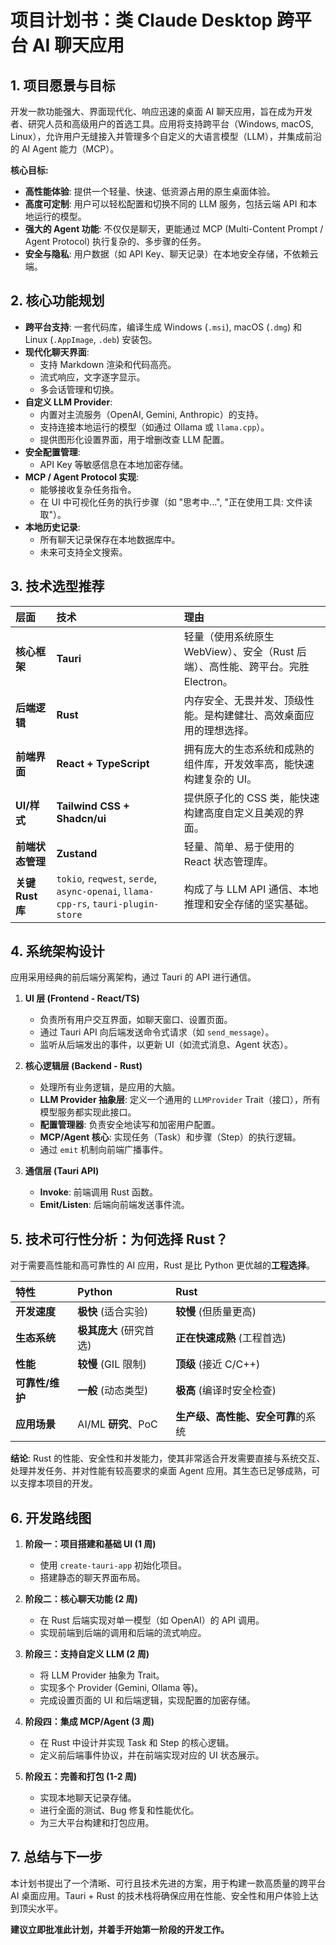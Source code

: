 # 项目计划书：类 Claude Desktop 跨平台 AI 聊天应用

## 1. 项目愿景与目标

开发一款功能强大、界面现代化、响应迅速的桌面 AI 聊天应用，旨在成为开发者、研究人员和高级用户的首选工具。应用将支持跨平台（Windows, macOS, Linux），允许用户无缝接入并管理多个自定义的大语言模型（LLM），并集成前沿的 AI Agent 能力（MCP）。

**核心目标:**

*   **高性能体验**: 提供一个轻量、快速、低资源占用的原生桌面体验。
*   **高度可定制**: 用户可以轻松配置和切换不同的 LLM 服务，包括云端 API 和本地运行的模型。
*   **强大的 Agent 功能**: 不仅仅是聊天，更能通过 MCP (Multi-Content Prompt / Agent Protocol) 执行复杂的、多步骤的任务。
*   **安全与隐私**: 用户数据（如 API Key、聊天记录）在本地安全存储，不依赖云端。

## 2. 核心功能规划

*   **跨平台支持**: 一套代码库，编译生成 Windows (`.msi`), macOS (`.dmg`) 和 Linux (`.AppImage`, `.deb`) 安装包。
*   **现代化聊天界面**:
    *   支持 Markdown 渲染和代码高亮。
    *   流式响应，文字逐字显示。
    *   多会话管理和切换。
*   **自定义 LLM Provider**:
    *   内置对主流服务（OpenAI, Gemini, Anthropic）的支持。
    *   支持连接本地运行的模型（如通过 Ollama 或 `llama.cpp`）。
    *   提供图形化设置界面，用于增删改查 LLM 配置。
*   **安全配置管理**:
    *   API Key 等敏感信息在本地加密存储。
*   **MCP / Agent Protocol 实现**:
    *   能够接收复杂任务指令。
    *   在 UI 中可视化任务的执行步骤（如 "思考中...", "正在使用工具: 文件读取"）。
*   **本地历史记录**:
    *   所有聊天记录保存在本地数据库中。
    *   未来可支持全文搜索。

## 3. 技术选型推荐

| 层面 | 技术 | 理由 |
| :--- | :--- | :--- |
| **核心框架** | **Tauri** | 轻量（使用系统原生 WebView）、安全（Rust 后端）、高性能、跨平台。完胜 Electron。 |
| **后端逻辑** | **Rust** | 内存安全、无畏并发、顶级性能。是构建健壮、高效桌面应用的理想选择。 |
| **前端界面** | **React + TypeScript** | 拥有庞大的生态系统和成熟的组件库，开发效率高，能快速构建复杂的 UI。 |
| **UI/样式** | **Tailwind CSS + Shadcn/ui** | 提供原子化的 CSS 类，能快速构建高度自定义且美观的界面。 |
| **前端状态管理** | **Zustand** | 轻量、简单、易于使用的 React 状态管理库。 |
| **关键 Rust 库** | `tokio`, `reqwest`, `serde`, `async-openai`, `llama-cpp-rs`, `tauri-plugin-store` | 构成了与 LLM API 通信、本地推理和安全存储的坚实基础。 |

## 4. 系统架构设计

应用采用经典的前后端分离架构，通过 Tauri 的 API 进行通信。

1.  **UI 层 (Frontend - React/TS)**
    *   负责所有用户交互界面，如聊天窗口、设置页面。
    *   通过 Tauri API 向后端发送命令式请求（如 `send_message`）。
    *   监听从后端发出的事件，以更新 UI（如流式消息、Agent 状态）。

2.  **核心逻辑层 (Backend - Rust)**
    *   处理所有业务逻辑，是应用的大脑。
    *   **LLM Provider 抽象层**: 定义一个通用的 `LLMProvider` Trait（接口），所有模型服务都实现此接口。
    *   **配置管理器**: 负责安全地读写和加密用户配置。
    *   **MCP/Agent 核心**: 实现任务（Task）和步骤（Step）的执行逻辑。
    *   通过 `emit` 机制向前端广播事件。

3.  **通信层 (Tauri API)**
    *   **Invoke**: 前端调用 Rust 函数。
    *   **Emit/Listen**: 后端向前端发送事件流。

## 5. 技术可行性分析：为何选择 Rust？

对于需要高性能和高可靠性的 AI 应用，Rust 是比 Python 更优越的**工程选择**。

| 特性 | Python | Rust |
| :--- | :--- | :--- |
| **开发速度** | **极快** (适合实验) | **较慢** (但质量更高) |
| **生态系统** | **极其庞大** (研究首选) | **正在快速成熟** (工程首选) |
| **性能** | **较慢** (GIL 限制) | **顶级** (接近 C/C++) |
| **可靠性/维护** | **一般** (动态类型) | **极高** (编译时安全检查) |
| **应用场景** | AI/ML **研究**、PoC | **生产级、高性能、安全可靠**的系统 |

**结论**: Rust 的性能、安全性和并发能力，使其非常适合开发需要直接与系统交互、处理并发任务、并对性能有较高要求的桌面 Agent 应用。其生态已足够成熟，可以支撑本项目的开发。

## 6. 开发路线图

1.  **阶段一：项目搭建和基础 UI (1 周)**
    *   使用 `create-tauri-app` 初始化项目。
    *   搭建静态的聊天界面布局。

2.  **阶段二：核心聊天功能 (2 周)**
    *   在 Rust 后端实现对单一模型（如 OpenAI）的 API 调用。
    *   实现前端到后端的调用和后端的流式响应。

3.  **阶段三：支持自定义 LLM (2 周)**
    *   将 LLM Provider 抽象为 Trait。
    *   实现多个 Provider (Gemini, Ollama 等)。
    *   完成设置页面的 UI 和后端逻辑，实现配置的加密存储。

4.  **阶段四：集成 MCP/Agent (3 周)**
    *   在 Rust 中设计并实现 Task 和 Step 的核心逻辑。
    *   定义前后端事件协议，并在前端实现对应的 UI 状态展示。

5.  **阶段五：完善和打包 (1-2 周)**
    *   实现本地聊天记录存储。
    *   进行全面的测试、Bug 修复和性能优化。
    *   为三大平台构建和打包应用。

## 7. 总结与下一步

本计划书提出了一个清晰、可行且技术先进的方案，用于构建一款高质量的跨平台 AI 桌面应用。Tauri + Rust 的技术栈将确保应用在性能、安全性和用户体验上达到顶尖水平。

**建议立即批准此计划，并着手开始第一阶段的开发工作。**

